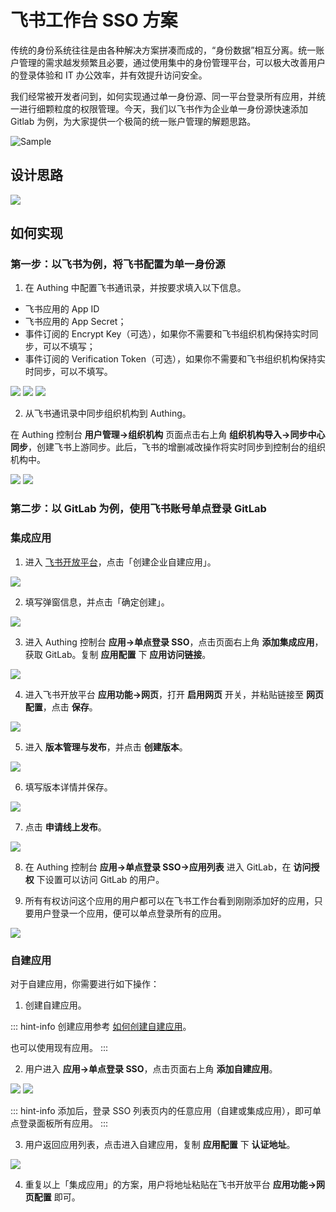 # 飞书工作台 SSO 方案

<LastUpdated/>

传统的身份系统往往是由各种解决方案拼凑而成的，“身份数据”相互分离。统一账户管理的需求越发频繁且必要，通过使用集中的身份管理平台，可以极大改善用户的登录体验和 IT 办公效率，并有效提升访问安全。

我们经常被开发者问到，如何实现通过单一身份源、同一平台登录所有应用，并统一进行细颗粒度的权限管理。今天，我们以飞书作为企业单一身份源快速添加 Gitlab 为例，为大家提供一个极简的统一账户管理的解题思路。

![Sample](./images/lark-sso-1.gif)

## 设计思路

<img src="./images/lark-sso-15.jpeg" class="medium-zoom-image" >

## 如何实现

### 第一步：以飞书为例，将飞书配置为单一身份源

1. 在 Authing 中配置飞书通讯录，并按要求填入以下信息。

- 飞书应用的 App ID
- 飞书应用的 App Secret；
- 事件订阅的 Encrypt Key（可选），如果你不需要和飞书组织机构保持实时同步，可以不填写；
- 事件订阅的 Verification Token（可选），如果你不需要和飞书组织机构保持实时同步，可以不填写。

<img src="./images/feishu_01.png" class="medium-zoom-image" />

<img src="./images/feishu_02.png" class="medium-zoom-image" />

<img src="./images/feishu_03.png" class="medium-zoom-image" />

2. 从飞书通讯录中同步组织机构到 Authing。

在 Authing 控制台 **用户管理->组织机构** 页面点击右上角 **组织机构导入->同步中心同步**，创建飞书上游同步。此后，飞书的增删减改操作将实时同步到控制台的组织机构中。

<img src="./images/sync-button.png" class="medium-zoom-image" />

<img src="./images/create-feishu-upstream-sync.png" class="medium-zoom-image" />

### 第二步：以 GitLab 为例，使用飞书账号单点登录 GitLab

### 集成应用

1. 进入 [飞书开放平台](https://open.feishu.cn/app)，点击「创建企业自建应用」。

<img src="./images/lark-sso-1.jpeg" class="medium-zoom-image" />

2. 填写弹窗信息，并点击「确定创建」。

<img src="./images/lark-sso-2.png" class="medium-zoom-image" >

3. 进入 Authing 控制台 **应用->单点登录 SSO**，点击页面右上角 **添加集成应用**，获取 GitLab。复制 **应用配置** 下 **应用访问链接**。

<img src="./images/lark-sso-3.png" class="medium-zoom-image" >

4. 进入飞书开放平台 **应用功能->网页**，打开 **启用网页** 开关，并粘贴链接至 **网页配置**，点击 **保存**。

<img src="./images/lark-sso-5.png" class="medium-zoom-image" >

5. 进入 **版本管理与发布**，并点击 **创建版本**。

<img src="./images/lark-sso-6.png" class="medium-zoom-image" >

6. 填写版本详情并保存。

<img src="./images/lark-sso-7.png" class="medium-zoom-image" >

7. 点击 **申请线上发布**。

<img src="./images/lark-sso-8.png" class="medium-zoom-image" >

8. 在 Authing 控制台 **应用->单点登录 SSO->应用列表** 进入 GitLab，在 **访问授权** 下设置可以访问 GitLab 的用户。

9. 所有有权访问这个应用的用户都可以在飞书工作台看到刚刚添加好的应用，只要用户登录一个应用，便可以单点登录所有的应用。

<img src="./images/lark-sso-9.png" class="medium-zoom-image" >

### 自建应用

对于自建应用，你需要进行如下操作：

1. 创建自建应用。

::: hint-info
创建应用参考 [如何创建自建应用](/guides/app-new/create-app/create-app.md)。

也可以使用现有应用。
:::

2. 用户进入 **应用->单点登录 SSO**，点击页面右上角 **添加自建应用**。

<img src="./images/create-app-sso.png" class="medium-zoom-image" >

<img src="./images/add-created-app-to-sso.png" class="medium-zoom-image" >

::: hint-info
添加后，登录 SSO 列表页内的任意应用（自建或集成应用），即可单点登录面板所有应用。
:::

3. 用户返回应用列表，点击进入自建应用，复制 **应用配置** 下 **认证地址**。

<img src="./images/feishu_07.png" class="medium-zoom-image" >

4. 重复以上「集成应用」的方案，用户将地址粘贴在飞书开放平台 **应用功能->网页配置** 即可。
